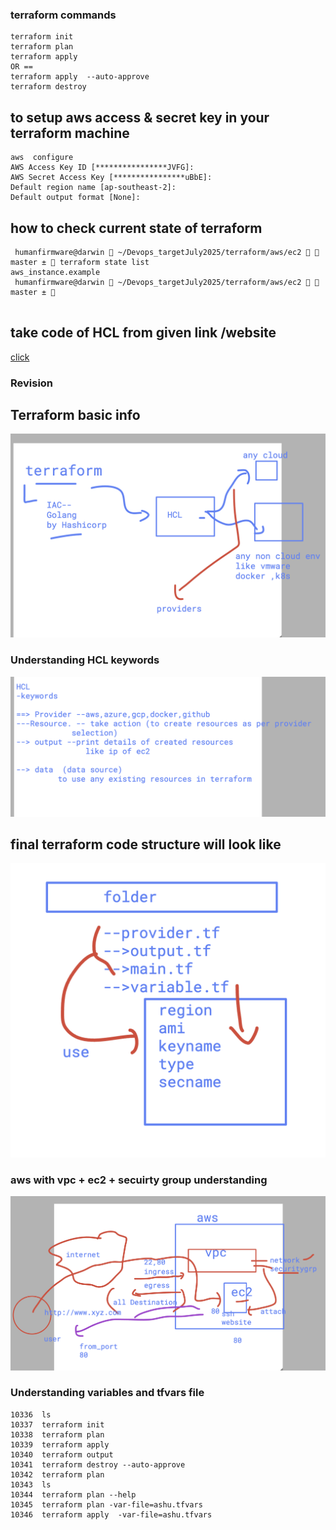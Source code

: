 ### terraform commands 

```
terraform init
terraform plan
terraform apply
OR ==
terraform apply  --auto-approve
terraform destroy
```

## to setup aws access & secret key in your terraform machine 

```
aws  configure
AWS Access Key ID [****************JVFG]: 
AWS Secret Access Key [****************uBbE]: 
Default region name [ap-southeast-2]: 
Default output format [None]: 

```

## how to check current state of terraform 

```
 humanfirmware@darwin  ~/Devops_targetJuly2025/terraform/aws/ec2   master ±  terraform state list
aws_instance.example
 humanfirmware@darwin  ~/Devops_targetJuly2025/terraform/aws/ec2   master ±  


```
## take code of HCL from given link /website

[click](https://registry.terraform.io/)


### Revision 

## Terraform basic info 

<img src="b1.png">

### Understanding HCL keywords 


<img src="b2.png">

## final terraform code structure will look like 

<img src="code1.png">


### aws with vpc + ec2 + secuirty group understanding 

<img src="aws.png">

### Understanding variables and tfvars file 

```
10336  ls
10337  terraform init 
10338  terraform plan 
10339  terraform apply
10340  terraform output
10341  terraform destroy --auto-approve 
10342  terraform plan 
10343  ls
10344  terraform plan --help
10345  terraform plan -var-file=ashu.tfvars
10346  terraform apply  -var-file=ashu.tfvars

```